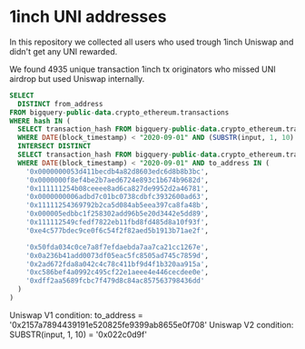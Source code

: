 # 1inch UNI addresses
In this repository we collected all users who used trough 1inch Uniswap and didn't get any UNI rewarded.

We found 4935 unique transaction 1inch tx originators who missed UNI airdrop but used Uniswap internally.

```sql
SELECT 
  DISTINCT from_address
FROM bigquery-public-data.crypto_ethereum.transactions
WHERE hash IN (
  SELECT transaction_hash FROM bigquery-public-data.crypto_ethereum.traces
  WHERE DATE(block_timestamp) < "2020-09-01" AND (SUBSTR(input, 1, 10) = '0x022c0d9f' OR to_address = '0x2157a7894439191e520825fe9399ab8655e0f708')
  INTERSECT DISTINCT
  SELECT transaction_hash FROM bigquery-public-data.crypto_ethereum.traces
  WHERE DATE(block_timestamp) < "2020-09-01" AND to_address IN (
    '0x0000000053d411becdb4a82d8603edc6d8b8b3bc',
    '0x0000000f8ef4be2b7aed6724e893c1b674b9682d',
    '0x111111254b08ceeee8ad6ca827de9952d2a46781',
    '0x0000000006adbd7c01bc0738cdbfc3932600ad63',
    '0x11111254369792b2ca5d084ab5eea397ca8fa48b',
    '0x000005edbbc1f258302add96b5e20d3442e5dd89',
    '0x111112549cfedf7822eb11fbd8fd485d8a10f93f',
    '0xe4c577bdec9ce0f6c54f2f82aed5b1913b71ae2f',

    '0x50fda034c0ce7a8f7efdaebda7aa7ca21cc1267e',
    '0x0a236b41add0073df05eac5fc8505ad745c7859d',
    '0x2ad672fda8a042c4c78c411bf9d4f1b320aa915a',
    '0xc586bef4a0992c495cf22e1aeee4e446cecdee0e',
    '0xdff2aa5689fcbc7f479d8c84ac857563798436dd'
  )
)
```
Uniswap V1 condition: to_address = '0x2157a7894439191e520825fe9399ab8655e0f708'
Uniswap V2 condition: SUBSTR(input, 1, 10) = '0x022c0d9f'
